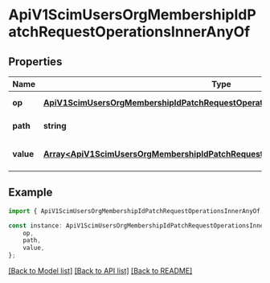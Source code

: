 # ApiV1ScimUsersOrgMembershipIdPatchRequestOperationsInnerAnyOf


## Properties

Name | Type | Description | Notes
------------ | ------------- | ------------- | -------------
**op** | [**ApiV1ScimUsersOrgMembershipIdPatchRequestOperationsInnerAnyOfOp**](ApiV1ScimUsersOrgMembershipIdPatchRequestOperationsInnerAnyOfOp.md) |  | [default to undefined]
**path** | **string** |  | [default to undefined]
**value** | [**Array&lt;ApiV1ScimUsersOrgMembershipIdPatchRequestOperationsInnerAnyOfValueInner&gt;**](ApiV1ScimUsersOrgMembershipIdPatchRequestOperationsInnerAnyOfValueInner.md) |  | [optional] [default to undefined]

## Example

```typescript
import { ApiV1ScimUsersOrgMembershipIdPatchRequestOperationsInnerAnyOf } from './api';

const instance: ApiV1ScimUsersOrgMembershipIdPatchRequestOperationsInnerAnyOf = {
    op,
    path,
    value,
};
```

[[Back to Model list]](../README.md#documentation-for-models) [[Back to API list]](../README.md#documentation-for-api-endpoints) [[Back to README]](../README.md)

